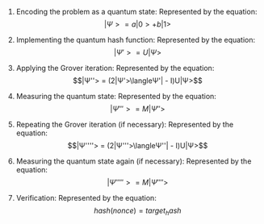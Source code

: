 
1. Encoding the problem as a quantum state:
Represented by the equation: 
$$|Ψ> = a|0> + b|1>$$

2. Implementing the quantum hash function:
Represented by the equation: 
$$|Ψ'> = U|Ψ>$$

3. Applying the Grover iteration:
Represented by the equation:
$$|Ψ''> = (2|Ψ'>\langleΨ'| - I)U|Ψ>$$

4. Measuring the quantum state:
Represented by the equation: 
$$|Ψ'''> = M|Ψ''>$$

5. Repeating the Grover iteration (if necessary):
Represented by the equation:
$$|Ψ''''> = (2|Ψ'''>\langleΨ''| - I)U|Ψ>$$

6. Measuring the quantum state again (if necessary):
Represented by the equation:
$$|Ψ'''''> = M|Ψ''''>$$

7. Verification:
Represented by the equation:
$$hash(nonce) = target_hash$$
